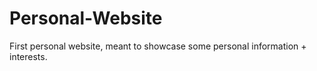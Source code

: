 # Personal-Website
First personal website, meant to showcase some personal information + interests.
